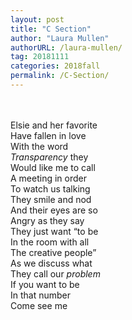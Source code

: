 ```yaml
---
layout: post
title: "C Section"
author: "Laura Mullen"
authorURL: /laura-mullen/
tag: 20181111
categories: 2018fall
permalink: /C-Section/
---
```


<br><br>
Elsie and her favorite
<br>
Have fallen in love
<br>
With the word
<br>
_Transparency_ they
<br>
Would like me to call
<br>
A meeting in order
<br>
To watch us talking
<br>
They smile and nod
<br>
And their eyes are so
<br>
Angry as they say
<br>
They just want “to be
<br>
In the room with all
<br>
The creative people”
<br>
As we discuss what
<br>
They call our _problem_
<br>
If you want to be
<br>
In that number
<br>
Come see me
<br>
